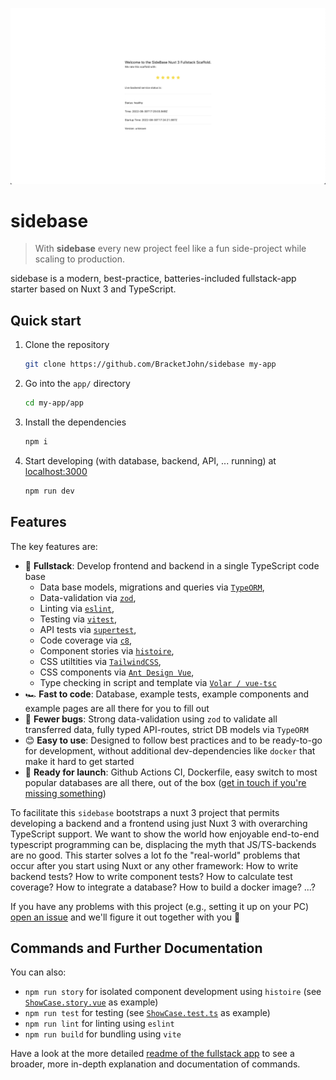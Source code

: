 ![sidebase](./.github/sidebase.png)

# sidebase

> With **sidebase** every new project feel like a fun side-project while scaling to production.

sidebase is a modern, best-practice, batteries-included fullstack-app starter based on Nuxt 3 and TypeScript.

## Quick start

1. Clone the repository
    ```sh
    git clone https://github.com/BracketJohn/sidebase my-app
    ```
2. Go into the `app/` directory
    ```sh
    cd my-app/app
    ```
3. Install the dependencies
    ```sh
    npm i
    ```
4. Start developing (with database, backend, API, ... running) at [localhost:3000](http://localhost:3000)
    ```sh
    npm run dev
    ```

## Features

The key features are:
- 🎒 **Fullstack**: Develop frontend and backend in a single TypeScript code base
    - Data base models, migrations and queries via [`TypeORM`](https://typeorm.io/),
    - Data-validation via [`zod`](https://github.com/colinhacks/zod),
    - Linting via [`eslint`](https://eslint.org/),
    - Testing via [`vitest`](https://vitest.dev/),
    - API tests via [`supertest`](https://github.com/visionmedia/supertest),
    - Code coverage via [`c8`](https://github.com/bcoe/c8),
    - Component stories via [`histoire`](https://histoire.dev/),
    - CSS utiltities via [`TailwindCSS`](https://tailwindcss.com/),
    - CSS components via [`Ant Design Vue`](https://antdv.com/components/overview),
    - Type checking in script and template via [`Volar / vue-tsc`](https://github.com/johnsoncodehk/volar)
- 🏎️ **Fast to code**: Database, example tests, example components and example pages are all there for you to fill out
- 🐛 **Fewer bugs**: Strong data-validation using `zod` to validate all transferred data, fully typed API-routes, strict DB models via `TypeORM`
- 😊 **Easy to use**: Designed to follow best practices and to be ready-to-go for development, without additional dev-dependencies like `docker` that make it hard to get started
- 🚀 **Ready for launch**: Github Actions CI, Dockerfile, easy switch to most popular databases are all there, out of the box ([get in touch if you're missing something](https://github.com/sidestream-tech/sidebase/issues/new/choose))

To facilitate this `sidebase` bootstraps a nuxt 3 project that permits developing a backend and a frontend using just Nuxt 3 with overarching TypeScript support. We want to show the world how enjoyable end-to-end typescript programming can be, displacing the myth that JS/TS-backends are no good. This starter solves a lot fo the "real-world" problems that occur after you start using Nuxt or any other framework: How to write backend tests? How to write component tests? How to calculate test coverage? How to integrate a database? How to build a docker image? ...?

If you have any problems with this project (e.g., setting it up on your PC) [open an issue](https://github.com/sidestream-tech/sidebase/issues/new/choose) and we'll figure it out together with you 🎉

## Commands and Further Documentation

You can also:
- `npm run story` for isolated component development using `histoire` (see [`ShowCase.story.vue`](./app/components/example/ShowCase.story.vue) as example)
- `npm run test` for testing (see [`ShowCase.test.ts`](./app/components/example/ShowCase.test.ts) as example)
- `npm run lint` for linting using `eslint`
- `npm run build` for bundling using `vite`

Have a look at the more detailed [readme of the fullstack app](./app/README.md) to see a broader, more in-depth explanation and documentation of commands.
